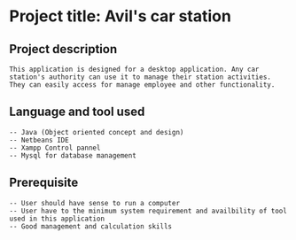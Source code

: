 # Project title: Avil's car station
## Project description
    This application is designed for a desktop application. Any car station's authority can use it to manage their station activities.
    They can easily access for manage employee and other functionality. 

## Language and tool used
    -- Java (Object oriented concept and design)
    -- Netbeans IDE
    -- Xampp Control pannel
    -- Mysql for database management
    
## Prerequisite
    -- User should have sense to run a computer
    -- User have to the minimum system requirement and availbility of tool used in this application
    -- Good management and calculation skills

## 
    

